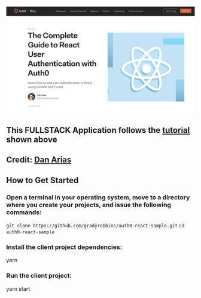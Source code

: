 ![screenshot](images/screenshot.png)




## This FULLSTACK Application follows the [tutorial](https://auth0.com/blog/complete-guide-to-react-user-authentication/#Get-the-Starter-Application) shown above

## Credit:  [Dan Arias](https://auth0.com/blog/authors/dan-arias/)


## How to Get Started
### Open a terminal in your operating system, move to a directory where you create your projects, and issue the following commands:

```git clone https://github.com/gradyrobbins/auth0-react-sample.git```
```cd auth0-react-sample```

### Install the client project dependencies:

yarn
### Run the client project:

yarn start

